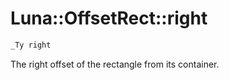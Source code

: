 # Luna::OffsetRect::right

```c++
_Ty right
```

The right offset of the rectangle from its container. 

